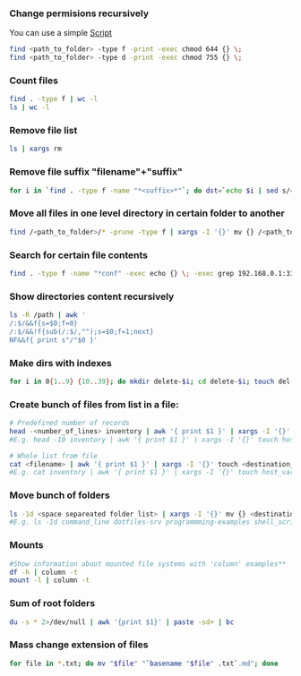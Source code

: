 ### Change permisions recursively 
You can use a simple [Script](https://github.com/keepbot/shell_scripts/blob/master/permissions/default.sh "Change permissions to default")
```bash
find <path_to_folder> -type f -print -exec chmod 644 {} \;
find <path_to_folder> -type d -print -exec chmod 755 {} \;
```
### Count files
```bash
find . -type f | wc -l
ls | wc -l
```
### Remove file list
```bash
ls | xargs rm
```
### Remove file suffix "filename"+"suffix"
```bash
for i in `find . -type f -name "*<suffix>*"`; do dst=`echo $i | sed s/<suffix>//`;mv $i $dst; done
```
### Move all files in one level directory in certain folder to another
```bash
find /<path_to_folder>/* -prune -type f | xargs -I '{}' mv {} /<path_to_destination_folder>/archive/.
```
### Search for certain file contents
```bash
find . -type f -name "*conf" -exec echo {} \; -exec grep 192.168.0.1:3389 {} \;
```
### Show directories content recursively
```bash
ls -R /path | awk '
/:$/&&f{s=$0;f=0}
/:$/&&!f{sub(/:$/,"");s=$0;f=1;next}
NF&&f{ print s"/"$0 }'
```
### Make dirs with indexes
```bash
for i in 0{1..9} {10..39}; do mkdir delete-$i; cd delete-$i; touch del-file-$i; cd ..; done
```
###  Create bunch of files from list in a file:
```bash
# Predefined number of records
head -<number_of_lines> inventory | awk '{ print $1 }' | xargs -I '{}' touch <destination_folder>/{}
#E.g. head -10 inventory | awk '{ print $1 }' | xargs -I '{}' touch host_vars/{}

# Whole list from file
cat <filename> | awk '{ print $1 }' | xargs -I '{}' touch <destination_folder>/{}
#E.g. cat inventory | awk '{ print $1 }' | xargs -I '{}' touch host_vars/{}
```
### Move bunch of folders
```bash
ls -1d <space separeated folder list> | xargs -I '{}' mv {} <destination>
#E.g. ls -1d command_line dotfiles-srv programmming-examples shell_scripts | xargs -I '{}' mv {} github/
```
### Mounts
```bash
#Show information about mounted file systems with 'column' examples**
df -h | column -t
mount -l | column -t
```

### Sum of root folders
```bash
du -s * 2>/dev/null | awk '{print $1}' | paste -sd+ | bc
```

### Mass change extension of files
```bash
for file in *.txt; do mv "$file" "`basename "$file" .txt`.md"; done
```


